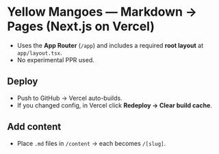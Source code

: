 # Yellow Mangoes — Markdown → Pages (Next.js on Vercel)

- Uses the **App Router** (`/app`) and includes a required **root layout** at `app/layout.tsx`.
- No experimental PPR used.

## Deploy
- Push to GitHub → Vercel auto-builds.
- If you changed config, in Vercel click **Redeploy → Clear build cache**.

## Add content
- Place `.md` files in `/content` → each becomes `/[slug]`.
